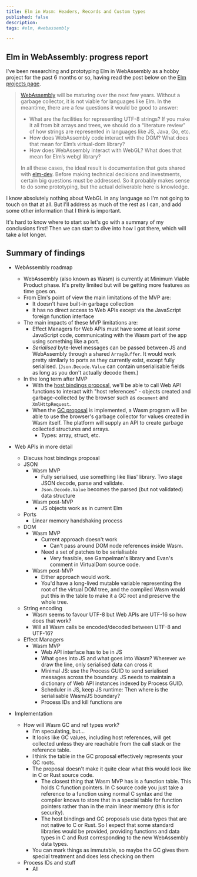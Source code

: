 ```yaml
---
title: Elm in Wasm: Headers, Records and Custom types
published: false
description: 
tags: #elm, #webassembly

---
```


## Elm in WebAssembly: progress report

I've been researching and prototyping Elm in WebAssembly as a hobby project for the past 6 months or so, having read the post below on the [Elm projects page](https://github.com/elm-lang/projects/blob/master/README.md#explore-webassembly).

> [WebAssembly](http://webassembly.org/) will be maturing over the next few years. Without a garbage collector, it is not viable for languages like Elm. In the meantime, there are a few questions it would be good to answer:
>
> - What are the facilities for representing UTF-8 strings? If you make it all from bit arrays and trees, we should do a “literature review” of how strings are represented in languages like JS, Java, Go, etc.
> - How does WebAssembly code interact with the DOM? What does that mean for Elm’s virtual-dom library?
> - How does WebAssembly interact with WebGL? What does that mean for Elm’s webgl library?
>
> In all these cases, the ideal result is documentation that gets shared with [elm-dev](https://groups.google.com/d/forum/elm-dev). Before making technical decisions and investments, certain big questions must be addressed. So it probably makes sense to do some prototyping, but the actual deliverable here is knowledge.

I know absolutely nothing about WebGL in any language so I'm not going to touch on that at all. But I'll address as much of the rest as I can, and add some other information that I think is important.

It's hard to know where to start so let's go with a summary of my conclusions first! Then we can start to dive into how I got there, which will take a lot longer.

## Summary of findings

- WebAssembly roadmap
  - WebAssembly (also known as Wasm) is currently at Minimum Viable Product phase. It's pretty limited but will be getting more features as time goes on.
  - From Elm's point of view the main limitations of the MVP are:
    - It doesn't have built-in garbage collection
    - It has no direct access to Web APIs except via the JavaScript foreign function interface
  - The main impacts of these MVP limitations are:
    - Effect Managers for Web APIs must have some at least *some* JavaScript code, communicating with the Wasm part of the app using something like a port.
    - *Serialised* byte-level messages can be passed between JS and WebAssembly through a shared `ArrayBuffer`. It would work pretty similarly to ports as they currently exist, except fully serialised. (`Json.Decode.Value` can contain unserialisable fields as long as you don't actually decode them.)
  - In the long term after MVP
    - With the [host bindings proposal](https://github.com/WebAssembly/host-bindings/blob/master/proposals/host-bindings/Overview.md), we'll be able to call Web API functions to interact with "host references" - objects created and garbage-collected by the browser such as `document` and `XmlHttpRequest`.
    - When the [GC proposal](https://github.com/WebAssembly/gc/blob/master/proposals/gc/Overview.md) is implemented, a Wasm program will be able to use the browser's garbage collector for values created in Wasm itself. The platform will supply an API to create garbage collected structures and arrays.
      - Types: array, struct, etc.
- Web APIs in more detail
  - Discuss host bindings proposal
  - JSON
    - Wasm MVP
      - Fully serialised, use something like Ilias' library. Two stage JSON decode, parse and validate.
      - `Json.Decode.Value` becomes the parsed (but not validated) data structure
    - Wasm post-MVP
      - JS objects work as in current Elm
  - Ports
    - Linear memory handshaking process
  - DOM
    - Wasm MVP
      - Current approach doesn't work
        - Can't pass around DOM node references inside Wasm.
      - Need a set of patches to be serialisable
        - Very feasible, see Gampelman's library and Evan's comment in VirtualDom source code.
    - Wasm post-MVP
      - Either approach would work.
      - You'd have a long-lived mutable variable representing the root of the virtual DOM tree, and the compiled Wasm would put this in the table to make it a GC root and preserve the whole tree.
  - String encoding
    - Wasm seems to favour UTF-8 but Web APIs are UTF-16 so how does that work?
    - Will all Wasm calls be encoded/decoded between UTF-8 and UTF-16?
  - Effect Managers
    - Wasm MVP
      - Web API interface has to be in JS
      - What goes into JS and what goes into Wasm? Wherever we draw the line, only serialised data can cross it
      - Minimal JS: use the Process GUID to send serialised messages across the boundary. JS needs to maintain a dictionary of Web API instances indexed by Process GUID.
      - Scheduler in JS, keep JS runtime: Then where is the serialisable Wasm/JS boundary?
      - Process IDs and kill functions are 

- Implementation
  - How will Wasm GC and ref types work?
    - I'm speculating, but...
    - It looks like GC values, including host references, will get collected unless they are reachable from the call stack or the reference table.
    - I think the table in the GC proposal effectively represents your GC roots.
    - The proposal doesn't make it quite clear what this would look like in C or Rust source code.
      - The closest thing that Wasm MVP has is a function table. This holds C function pointers. In C source code you just take a reference to a function using normal C syntax and the compiler knows to store that in a special table for function pointers rather than in the main linear memory (this is for security).
      - The host bindings and GC proposals use data types that are not native to C or Rust. So I expect that some standard libraries would be provided, providing functions and data types in C and Rust corresponding to the new WebAssembly data types.
    - You can mark things as immutable, so maybe the GC gives them special treatment and does less checking on them
  - Process IDs and stuff
    - All